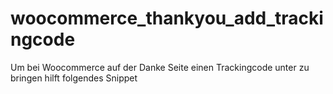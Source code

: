 # woocommerce_thankyou_add_trackingcode
Um bei Woocommerce auf der Danke Seite einen Trackingcode unter zu bringen hilft folgendes Snippet
